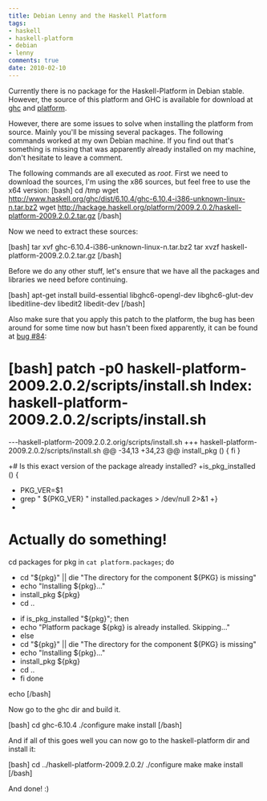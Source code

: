 ```yaml
---
title: Debian Lenny and the Haskell Platform
tags:
- haskell
- haskell-platform
- debian
- lenny
comments: true
date: 2010-02-10
---
```

Currently there is no package for the Haskell-Platform in Debian stable. However, the source of this platform and GHC is available for download at <a href="http://www.haskell.org/ghc/">ghc</a> and <a href="http://www.haskell.org/platform">platform</a>.

However, there are some issues to solve when installing the platform from source. Mainly you'll be missing several packages. The following commands worked at my own Debian machine. If you find out that's something is missing that was apparently already installed on my machine, don't hesitate to leave a comment.

The following commands are all executed as <em>root</em>.
First we need to download the sources, I'm using the x86 sources, but feel free to use the x64 version:
[bash]
cd /tmp
wget http://www.haskell.org/ghc/dist/6.10.4/ghc-6.10.4-i386-unknown-linux-n.tar.bz2
wget http://hackage.haskell.org/platform/2009.2.0.2/haskell-platform-2009.2.0.2.tar.gz
[/bash]

Now we need to extract these sources:

[bash]
tar xvf ghc-6.10.4-i386-unknown-linux-n.tar.bz2
tar xvzf haskell-platform-2009.2.0.2.tar.gz
[/bash]

Before we do any other stuff, let's ensure that we have all the packages and libraries we need before continuing.

[bash]
apt-get install build-essential libghc6-opengl-dev libghc6-glut-dev libeditline-dev libedit2 libedit-dev
[/bash]

Also make sure that you apply this patch to the platform, the bug has been around for some time now but hasn't been fixed apparently, it can be found at <a href="http://trac.haskell.org/haskell-platform/ticket/84">bug #84</a>:

[bash]
patch -p0 haskell-platform-2009.2.0.2/scripts/install.sh
Index: haskell-platform-2009.2.0.2/scripts/install.sh
===================================================================
---haskell-platform-2009.2.0.2.orig/scripts/install.sh
+++ haskell-platform-2009.2.0.2/scripts/install.sh
@@ -34,13 +34,23 @@ install_pkg () {
   fi
 }

+# Is this exact version of the package already installed?
+is_pkg_installed () {
+  PKG_VER=$1
+  grep &quot; ${PKG_VER} &quot; installed.packages &gt; /dev/null 2&gt;&amp;1
+}
+
 # Actually do something!
 cd packages
 for pkg in `cat platform.packages`; do
-  cd &quot;${pkg}&quot; || die &quot;The directory for the component ${PKG} is missing&quot;
-  echo &quot;Installing ${pkg}...&quot;
-  install_pkg ${pkg}
-  cd ..
+  if is_pkg_installed &quot;${pkg}&quot;; then
+    echo &quot;Platform package ${pkg} is already installed. Skipping...&quot;
+  else
+    cd &quot;${pkg}&quot; || die &quot;The directory for the component ${PKG} is missing&quot;
+    echo &quot;Installing ${pkg}...&quot;
+    install_pkg ${pkg}
+    cd ..
+  fi
 done

 echo
[/bash]

Now go to the ghc dir and build it.

[bash]
cd ghc-6.10.4
./configure
make install
[/bash]

And if all of this goes well you can now go to the haskell-platform dir and install it:

[bash]
cd ../haskell-platform-2009.2.0.2/
./configure
make
make install
[/bash]

And done! :)

